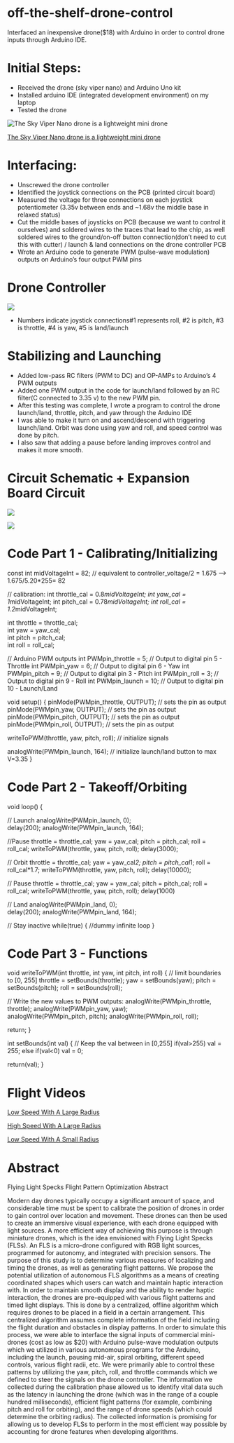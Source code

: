 # off-the-shelf-drone-control 
Interfaced an inexpensive drone($18) with Arduino in order to control drone inputs through Arduino IDE.

# Initial Steps: 
* Received the drone (sky viper nano) and Arduino Uno kit
* Installed arduino IDE (integrated development environment) on my laptop
* Tested the drone

![The Sky Viper Nano drone is a lightweight mini drone](SkyViperNano.png)


[The Sky Viper Nano drone is a lightweight mini drone](https://www.amazon.com/Sky-Viper-Drone-Black-Green/dp/B07G1RJXGF)

# Interfacing: 
* Unscrewed the drone controller
* Identified the joystick connections on the PCB (printed circuit board)
* Measured the voltage for three connections on each joystick potentiometer (3.35v between ends and ~1.68v the middle base in relaxed status)
* Cut the middle bases of joysticks on PCB (because we want to control it ourselves) and soldered wires to the traces that lead to the chip, as well soldered wires to the ground/on-off button connection(don’t need to cut this with cutter) / launch & land connections on the drone controller PCB
* Wrote an Arduino code to generate PWM (pulse-wave modulation) outputs on Arduino’s four output PWM pins

# Drone Controller

![](DroneController.png)
* Numbers indicate joystick connections#1 represents roll, #2 is pitch, #3 is throttle, #4 is yaw, #5 is land/launch


# Stabilizing and Launching

* Added low-pass RC filters (PWM to DC) and OP-AMPs to Arduino’s 4 PWM outputs
* Added one PWM output in the code for launch/land followed by an RC filter(C connected to 3.35 v) to the new PWM pin.
* After this testing was complete, I wrote a program to control the drone launch/land, throttle, pitch, and yaw through the Arduino IDE
* I was able to make it turn on and ascend/descend with triggering launch/land. Orbit was done using yaw and roll, and speed control was done by pitch. 
* I also saw that adding a pause before landing improves control and makes it more smooth.

# Circuit Schematic + Expansion Board Circuit

![](CircuitSchematic.png)

![](TheExpansionBoardCircuit.png)

# Code Part 1 - Calibrating/Initializing

const int midVoltageInt = 82;  // equivalent to controller_voltage/2 = 1.675 --> 1.675/5.20*255= 82

// calibration:
int throttle_cal = 0.8*midVoltageInt;
int yaw_cal      = 1*midVoltageInt;
int pitch_cal    = 0.78*midVoltageInt;
int roll_cal     = 1.2*midVoltageInt;

int throttle = throttle_cal;  
int yaw      = yaw_cal;  
int pitch    = pitch_cal;  
int roll     = roll_cal;  

// Arduino PWM outputs
int PWMpin_throttle = 5;      // Output to digital pin 5 - Throttle
int PWMpin_yaw      = 6;      // Output to digital pin 6 - Yaw
int PWMpin_pitch    = 9;      // Output to digital pin 3 - Pitch
int PWMpin_roll     = 3;      // Output to digital pin 9 - Roll
int PWMpin_launch   = 10;     // Output to digital pin 10 - Launch/Land


void setup() {
  pinMode(PWMpin_throttle, OUTPUT); // sets the pin as output
  pinMode(PWMpin_yaw, OUTPUT);      // sets the pin as output
  pinMode(PWMpin_pitch, OUTPUT);    // sets the pin as output
  pinMode(PWMpin_roll, OUTPUT);     // sets the pin as output

  writeToPWM(throttle, yaw, pitch, roll); // initialize signals

  analogWrite(PWMpin_launch, 164);  // initialize launch/land button to max V=3.35
}

# Code Part 2 - Takeoff/Orbiting

void loop() {

  // Launch
  analogWrite(PWMpin_launch, 0);  
  delay(200);
  analogWrite(PWMpin_launch, 164);  
   
  //Pause
  throttle = throttle_cal;
  yaw      = yaw_cal;
  pitch    = pitch_cal;
  roll     = roll_cal;
  writeToPWM(throttle, yaw, pitch, roll);
  delay(3000);


  // Orbit
  throttle = throttle_cal;
  yaw      = yaw_cal*2;
  pitch    = pitch_cal*1;
  roll     = roll_cal*1.7;
  writeToPWM(throttle, yaw, pitch, roll);
  delay(10000);

  // Pause
  throttle = throttle_cal;
  yaw      = yaw_cal;
  pitch    = pitch_cal;
  roll     = roll_cal;
  writeToPWM(throttle, yaw, pitch, roll);
  delay(1000)

  // Land
  analogWrite(PWMpin_land, 0);  
  delay(200);
  analogWrite(PWMpin_land, 164);  

 // Stay inactive
  while(true)
  {
    //dummy infinite loop
  }

# Code Part 3 - Functions

void writeToPWM(int throttle, int yaw, int pitch, int roll)
{
  // limit boundaries to [0, 255]
  throttle = setBounds(throttle);
  yaw = setBounds(yaw);
  pitch = setBounds(pitch);
  roll = setBounds(roll);
 
  // Write the new values to PWM outputs:
  analogWrite(PWMpin_throttle, throttle);
  analogWrite(PWMpin_yaw, yaw);  
  analogWrite(PWMpin_pitch, pitch);
  analogWrite(PWMpin_roll, roll);  

  return;
}


int setBounds(int val)
{
  // Keep the val between in [0,255]
  if(val>255)
    val = 255;
  else if(val<0)
    val = 0;

  return(val);
}

# Flight Videos 
[Low Speed With A Large Radius](https://youtube.com/shorts/BE0ayNMGKw4?feature=shared)

[High Speed With A Large Radius](https://youtube.com/shorts/gUoHLjEAiHc?feature=shared)

[Low Speed With A Small Radius](https://youtube.com/shorts/MegWfbtFAbc?feature=shared)

# Abstract

Flying Light Specks Flight Pattern Optimization
Abstract

Modern day drones typically occupy a significant amount of space, and considerable time must be spent to calibrate the position of drones in order to gain control over location and movement. These drones can then be used to create an immersive visual experience, with each drone equipped with light sources. A more efficient way of achieving this purpose is through miniature drones, which is the idea envisioned with Flying Light Specks (FLSs). An FLS is a micro-drone configured with RGB light sources, programmed for autonomy, and integrated with precision sensors. The purpose of this study is to determine various measures of localizing and timing the drones, as well as generating flight patterns. We propose the potential utilization of autonomous FLS algorithms as a means of creating coordinated shapes which users can watch and maintain haptic interaction with. In order to maintain smooth display and the ability to render haptic interaction, the drones are pre-equipped with various flight patterns and timed light displays. This is done by a centralized, offline algorithm which requires drones to be placed in a field in a certain arrangement. This centralized algorithm assumes complete information of the field including the flight duration and obstacles in display patterns. In order to simulate this process, we were able to interface the signal inputs of commercial mini-drones (cost as low as $20) with Arduino pulse-wave modulation outputs which we utilized in various autonomous programs for the Arduino, including the launch, pausing mid-air, spiral orbiting, different speed controls, various flight radii, etc. We were primarily able to control these patterns by utilizing the yaw, pitch, roll, and throttle commands which we defined to steer the signals on the drone controller. The information we collected during the calibration phase allowed us to identify vital data such as the latency in launching the drone (which was in the range of a couple hundred milliseconds), efficient flight patterns (for example, combining pitch and roll for orbiting), and the range of drone speeds (which could determine the orbiting radius). The collected information is promising for allowing us to develop FLSs to perform in the most efficient way possible by accounting for drone features when developing algorithms. 








